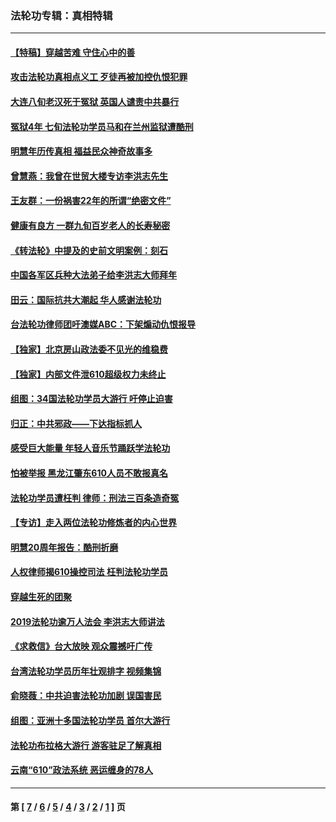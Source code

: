 ### 法轮功专辑：真相特辑
---
#### [【特稿】穿越苦难 守住心中的善](../../pages/nf4389/n13784979.md?01120430) 
#### [攻击法轮功真相点义工 歹徒再被加控仇恨犯罪](../../pages/nf4389/n13601019.md?01120430) 
#### [大连八旬老汉死于冤狱 英国人谴责中共暴行](../../pages/nf4389/n13480118.md?01120430) 
#### [冤狱4年 七旬法轮功学员马和在兰州监狱遭酷刑](../../pages/nf4389/n13304688.md?01120430) 
#### [明慧年历传真相 福益民众神奇故事多](../../pages/nf4389/n13294545.md?01120430) 
#### [曾慧燕：我曾在世贸大楼专访李洪志先生](../../pages/nf4389/n12898729.md?01120430) 
#### [王友群：一份祸害22年的所谓“绝密文件”](../../pages/nf4389/n12871750.md?01120430) 
#### [健康有良方 一群九旬百岁老人的长寿秘密](../../pages/nf4389/n12847475.md?01120430) 
#### [《转法轮》中提及的史前文明案例：刻石](../../pages/nf4389/n12758577.md?01120430) 
#### [中国各军区兵种大法弟子给李洪志大师拜年](../../pages/nf4389/n12750047.md?01120430) 
#### [田云：国际抗共大潮起 华人感谢法轮功](../../pages/nf4389/n12357708.md?01120430) 
#### [台法轮功律师团吁澳媒ABC：下架煽动仇恨报导](../../pages/nf4389/n12279917.md?01120430) 
#### [【独家】北京房山政法委不见光的维稳费](../../pages/nf4389/n12031979.md?01120430) 
#### [【独家】内部文件泄610超级权力未终止](../../pages/nf4389/n12023895.md?01120430) 
#### [组图：34国法轮功学员大游行 吁停止迫害](../../pages/nf4389/n11492658.md?01120430) 
#### [归正：中共邪政——下达指标抓人](../../pages/nf4389/n11474770.md?01120430) 
#### [感受巨大能量 年轻人音乐节踊跃学法轮功](../../pages/nf4389/n11441981.md?01120430) 
#### [怕被举报 黑龙江肇东610人员不敢报真名](../../pages/nf4389/n11436499.md?01120430) 
#### [法轮功学员遭枉判 律师：刑法三百条造奇冤](../../pages/nf4389/n11433943.md?01120430) 
#### [【专访】走入两位法轮功修炼者的内心世界](../../pages/nf4389/n11415623.md?01120430) 
#### [明慧20周年报告：酷刑折磨](../../pages/nf4389/n11387954.md?01120430) 
#### [人权律师揭610操控司法 枉判法轮功学员](../../pages/nf4389/n11313370.md?01120430) 
#### [穿越生死的团聚](../../pages/nf4389/n11258922.md?01120430) 
#### [2019法轮功逾万人法会 李洪志大师讲法](../../pages/nf4389/n11265303.md?01120430) 
#### [《求救信》台大放映 观众震撼吁广传](../../pages/nf4389/n10922251.md?01120430) 
#### [台湾法轮功学员历年壮观排字 视频集锦](../../pages/nf4389/n10878789.md?01120430) 
#### [俞晓薇：中共迫害法轮功加剧 误国害民](../../pages/nf4389/n10859260.md?01120430) 
#### [组图：亚洲十多国法轮功学员 首尔大游行](../../pages/nf4389/n10781149.md?01120430) 
#### [法轮功布拉格大游行 游客驻足了解真相](../../pages/nf4389/n10749360.md?01120430) 
#### [云南“610”政法系统 恶运缠身的78人](../../pages/nf4389/n10747534.md?01120430) 

---
#### 第 [ [7](./7.md?01120430) / [6](./6.md?01120430) / [5](./5.md?01120430) / [4](./4.md?01120430) / [3](./3.md?01120430) / [2](./2.md?01120430) / [1](./1.md?01120430) ] 页
